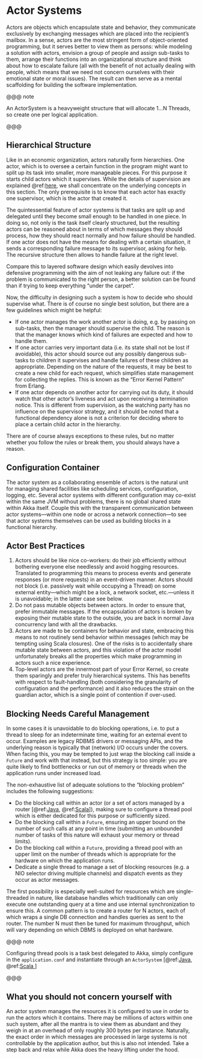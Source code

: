 <a id="actor-systems"></a>
# Actor Systems

Actors are objects which encapsulate state and behavior, they communicate
exclusively by exchanging messages which are placed into the recipient’s
mailbox. In a sense, actors are the most stringent form of object-oriented
programming, but it serves better to view them as persons: while modeling a
solution with actors, envision a group of people and assign sub-tasks to them,
arrange their functions into an organizational structure and think about how to
escalate failure (all with the benefit of not actually dealing with people,
which means that we need not concern ourselves with their emotional state or
moral issues). The result can then serve as a mental scaffolding for building
the software implementation.

@@@ note

An ActorSystem is a heavyweight structure that will allocate 1…N Threads,
so create one per logical application.

@@@

## Hierarchical Structure

Like in an economic organization, actors naturally form hierarchies. One actor,
which is to oversee a certain function in the program might want to split up
its task into smaller, more manageable pieces. For this purpose it starts child
actors which it supervises. While the details of supervision are explained
@ref:[here](supervision.md), we shall concentrate on the underlying concepts in
this section. The only prerequisite is to know that each actor has exactly one
supervisor, which is the actor that created it.

The quintessential feature of actor systems is that tasks are split up and
delegated until they become small enough to be handled in one piece. In doing
so, not only is the task itself clearly structured, but the resulting actors
can be reasoned about in terms of which messages they should process, how they
should react normally and how failure should be handled. If one actor does not
have the means for dealing with a certain situation, it sends a corresponding
failure message to its supervisor, asking for help. The recursive structure
then allows to handle failure at the right level.

Compare this to layered software design which easily devolves into defensive
programming with the aim of not leaking any failure out: if the problem is
communicated to the right person, a better solution can be found than if
trying to keep everything “under the carpet”.

Now, the difficulty in designing such a system is how to decide who should
supervise what. There is of course no single best solution, but there are a few
guidelines which might be helpful:

>
 * If one actor manages the work another actor is doing, e.g. by passing on
sub-tasks, then the manager should supervise the child. The reason is that
the manager knows which kind of failures are expected and how to handle
them.
 * If one actor carries very important data (i.e. its state shall not be lost
if avoidable), this actor should source out any possibly dangerous sub-tasks
to children it supervises and handle failures of these children as
appropriate. Depending on the nature of the requests, it may be best to
create a new child for each request, which simplifies state management for
collecting the replies. This is known as the “Error Kernel Pattern” from
Erlang.
 * If one actor depends on another actor for carrying out its duty, it should
watch that other actor’s liveness and act upon receiving a termination
notice. This is different from supervision, as the watching party has no
influence on the supervisor strategy, and it should be noted that a
functional dependency alone is not a criterion for deciding where to place a
certain child actor in the hierarchy.

There are of course always exceptions to these rules, but no matter whether you
follow the rules or break them, you should always have a reason.

## Configuration Container

The actor system as a collaborating ensemble of actors is the natural unit for
managing shared facilities like scheduling services, configuration, logging,
etc. Several actor systems with different configuration may co-exist within the
same JVM without problems, there is no global shared state within Akka itself.
Couple this with the transparent communication between actor systems—within one
node or across a network connection—to see that actor systems themselves can be
used as building blocks in a functional hierarchy.

## Actor Best Practices

 1. Actors should be like nice co-workers: do their job efficiently without
bothering everyone else needlessly and avoid hogging resources. Translated
to programming this means to process events and generate responses (or more
requests) in an event-driven manner. Actors should not block (i.e. passively
wait while occupying a Thread) on some external entity—which might be a
lock, a network socket, etc.—unless it is unavoidable; in the latter case
see below.
 2. Do not pass mutable objects between actors. In order to ensure that, prefer
immutable messages. If the encapsulation of actors is broken by exposing
their mutable state to the outside, you are back in normal Java concurrency
land with all the drawbacks.
 3. Actors are made to be containers for behavior and state, embracing this
means to not routinely send behavior within messages (which may be tempting
using Scala closures). One of the risks is to accidentally share mutable
state between actors, and this violation of the actor model unfortunately
breaks all the properties which make programming in actors such a nice
experience.
 4. Top-level actors are the innermost part of your Error Kernel, so create them
sparingly and prefer truly hierarchical systems. This has benefits with
respect to fault-handling (both considering the granularity of configuration
and the performance) and it also reduces the strain on the guardian actor,
which is a single point of contention if over-used.

## Blocking Needs Careful Management

In some cases it is unavoidable to do blocking operations, i.e. to put a thread
to sleep for an indeterminate time, waiting for an external event to occur.
Examples are legacy RDBMS drivers or messaging APIs, and the underlying reason
is typically that (network) I/O occurs under the covers. When facing this, you
may be tempted to just wrap the blocking call inside a `Future` and work
with that instead, but this strategy is too simple: you are quite likely to
find bottlenecks or run out of memory or threads when the application runs
under increased load.

The non-exhaustive list of adequate solutions to the “blocking problem”
includes the following suggestions:

>
 * Do the blocking call within an actor (or a set of actors managed by a router
[@ref:[Java](../java/routing.md), @ref:[Scala](../scala/routing.md)]), making sure to
configure a thread pool which is either dedicated for this purpose or
sufficiently sized.
 * Do the blocking call within a `Future`, ensuring an upper bound on
the number of such calls at any point in time (submitting an unbounded
number of tasks of this nature will exhaust your memory or thread limits).
 * Do the blocking call within a `Future`, providing a thread pool with
an upper limit on the number of threads which is appropriate for the
hardware on which the application runs.
 * Dedicate a single thread to manage a set of blocking resources (e.g. a NIO
selector driving multiple channels) and dispatch events as they occur as
actor messages.

The first possibility is especially well-suited for resources which are
single-threaded in nature, like database handles which traditionally can only
execute one outstanding query at a time and use internal synchronization to
ensure this. A common pattern is to create a router for N actors, each of which
wraps a single DB connection and handles queries as sent to the router. The
number N must then be tuned for maximum throughput, which will vary depending
on which DBMS is deployed on what hardware.

@@@ note

Configuring thread pools is a task best delegated to Akka, simply configure
in the `application.conf` and instantiate through an `ActorSystem`
[@ref:[Java](../java/dispatchers.md#dispatcher-lookup-java), @ref:[Scala
](../scala/dispatchers.md#dispatcher-lookup-scala)]

@@@

## What you should not concern yourself with

An actor system manages the resources it is configured to use in order to run
the actors which it contains. There may be millions of actors within one such
system, after all the mantra is to view them as abundant and they weigh in at
an overhead of only roughly 300 bytes per instance. Naturally, the exact order
in which messages are processed in large systems is not controllable by the
application author, but this is also not intended. Take a step back and relax
while Akka does the heavy lifting under the hood.
